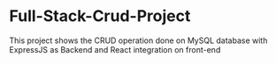 # Full-Stack-Crud-Project
This project shows the CRUD operation done on MySQL database with ExpressJS as Backend and React integration on front-end
